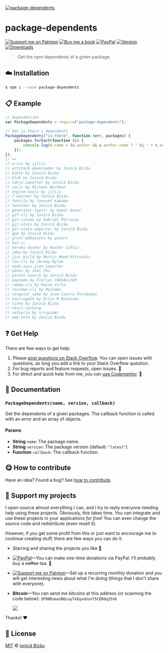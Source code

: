 
[![package-dependents](http://i.imgur.com/nehBMvB.png)](#)

# package-dependents

 [![Support me on Patreon][badge_patreon]][patreon] [![Buy me a book][badge_amazon]][amazon] [![PayPal][badge_paypal_donate]][paypal-donations] [![Version](https://img.shields.io/npm/v/package-dependents.svg)](https://www.npmjs.com/package/package-dependents) [![Downloads](https://img.shields.io/npm/dt/package-dependents.svg)](https://www.npmjs.com/package/package-dependents)

> Get the npm dependents of a given package.

## :cloud: Installation

```sh
$ npm i --save package-dependents
```


## :clipboard: Example



```js
// Dependencies
var PackageDependents = require("package-dependents");

// Get is-there's dependents
PackageDependents("is-there", function (err, packages) {
    packages.forEach(function (c) {
        console.log(c.name + (c.author && c.author.name ? " by " + c.author.name : ""));
    });
});
// =>
// a-csv by jillix
// artstack-downloader by Ionică Bizău
// bible by Ionică Bizău
// blah by Ionică Bizău
// cdnjs-importer by Ionică Bizău
// cecil by Michael Burkman
// engine-tools by jillix
// f-watcher by Ionică Bizău
// fontify by Youssef Kababe
// fwatcher by Ionică Bizău
// generator-leptir by Damir Kusar
// gif-cli by Ionică Bizău
// git-issues by Gabriel Petrovay
// git-stats by Ionică Bizău
// git-stats-importer by Ionică Bizău
// gpm by Ionică Bizău
// grunt-md5assets by peters
// hal-rc
// heroku-docker by Hunter Loftis
// idea by Ionică Bizău
// jisc_build by Martin Wood-Mitrovski
// low-cli by Jeremy Rylan
// node-sass-json-importer
// panes by Joel Chu
// parent-search by Ionică Bizău
// payname by Florian CHEVALLIER
// ramda-cli by Raine Virta
// reindex-cli by Reindex
// singular_sake by Juan Castro Fernández
// sourcegate by Orlin M Bozhinov
// tithe by Ionică Bizău
// uturi-caching
// valkyrja by srcspider
// web-term by Ionică Bizău
```

## :question: Get Help

There are few ways to get help:

 1. Please [post questions on Stack Overflow](https://stackoverflow.com/questions/ask). You can open issues with questions, as long you add a link to your Stack Overflow question.
 2. For bug reports and feature requests, open issues. :bug:
 3. For direct and quick help from me, you can [use Codementor](https://www.codementor.io/johnnyb). :rocket:


## :memo: Documentation


### `PackageDependents(name, version, callback)`
Get the dependents of a given packages. The callback function is called with
an error and an array of objects.

#### Params
- **String** `name`: The package name.
- **String** `version`: The package version (default: `"latest"`).
- **Function** `callback`: The callback function.



## :yum: How to contribute
Have an idea? Found a bug? See [how to contribute][contributing].


## :sparkling_heart: Support my projects

I open-source almost everything I can, and I try to reply everyone needing help using these projects. Obviously,
this takes time. You can integrate and use these projects in your applications *for free*! You can even change the source code and redistribute (even resell it).

However, if you get some profit from this or just want to encourage me to continue creating stuff, there are few ways you can do it:

 - Starring and sharing the projects you like :rocket:
 - [![PayPal][badge_paypal]][paypal-donations]—You can make one-time donations via PayPal. I'll probably buy a ~~coffee~~ tea. :tea:
 - [![Support me on Patreon][badge_patreon]][patreon]—Set up a recurring monthly donation and you will get interesting news about what I'm doing (things that I don't share with everyone).
 - **Bitcoin**—You can send me bitcoins at this address (or scanning the code below): `1P9BRsmazNQcuyTxEqveUsnf5CERdq35V6`

    ![](https://i.imgur.com/z6OQI95.png)

Thanks! :heart:



## :scroll: License

[MIT][license] © [Ionică Bizău][website]

[badge_patreon]: http://ionicabizau.github.io/badges/patreon.svg
[badge_amazon]: http://ionicabizau.github.io/badges/amazon.svg
[badge_paypal]: http://ionicabizau.github.io/badges/paypal.svg
[badge_paypal_donate]: http://ionicabizau.github.io/badges/paypal_donate.svg
[patreon]: https://www.patreon.com/ionicabizau
[amazon]: http://amzn.eu/hRo9sIZ
[paypal-donations]: https://www.paypal.com/cgi-bin/webscr?cmd=_s-xclick&hosted_button_id=RVXDDLKKLQRJW
[donate-now]: http://i.imgur.com/6cMbHOC.png

[license]: http://showalicense.com/?fullname=Ionic%C4%83%20Biz%C4%83u%20%3Cbizauionica%40gmail.com%3E%20(https%3A%2F%2Fionicabizau.net)&year=2015#license-mit
[website]: https://ionicabizau.net
[contributing]: /CONTRIBUTING.md
[docs]: /DOCUMENTATION.md
